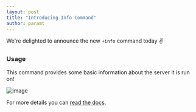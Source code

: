 ```yaml
---
layout: post
title: "Introducing Info Command"
author: paramt
---
```


We're delighted to announce the new `+info` command today :v:

### Usage

This command provides some basic information about the server it is run on!

![image](https://user-images.githubusercontent.com/23563074/58526619-82740180-819d-11e9-9f82-d5d46a72e3ff.png)

For more details you can [read the docs](https://cakebot.club/commands.html#basic).
